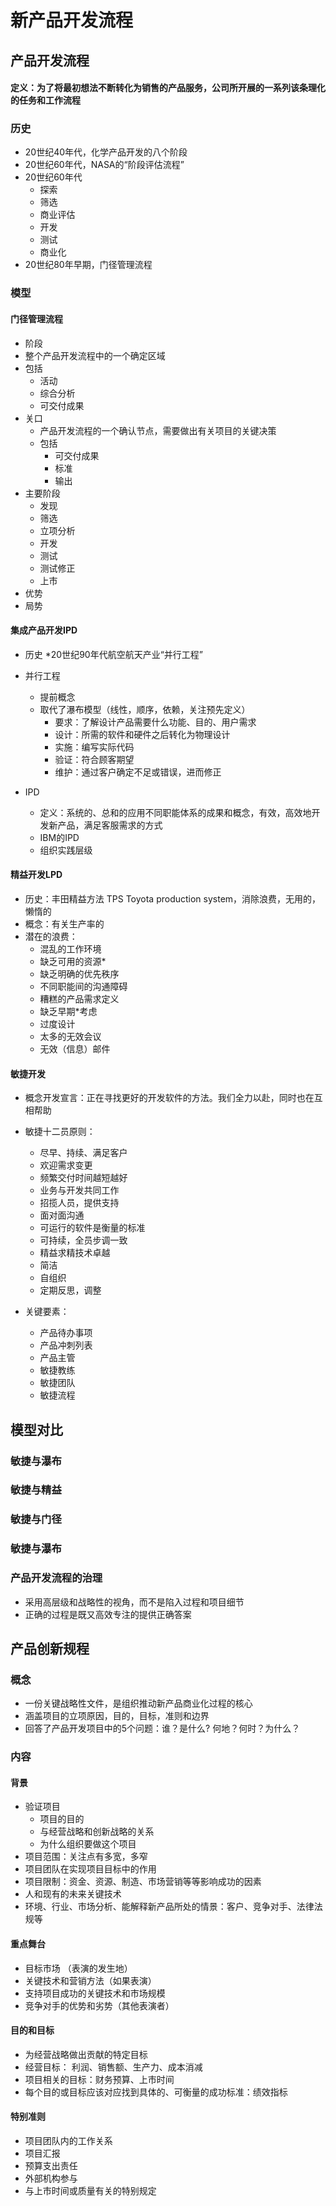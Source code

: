 # 新产品开发流程


## 产品开发流程
#### 定义：为了将最初想法不断转化为销售的产品服务，公司所开展的一系列该条理化的任务和工作流程

### 历史
* 20世纪40年代，化学产品开发的八个阶段
* 20世纪60年代，NASA的“阶段评估流程”
* 20世纪60年代
    * 探索
    * 筛选
    * 商业评估
    * 开发
    * 测试
    * 商业化
* 20世纪80年早期，门径管理流程

### 模型

#### 门径管理流程
* 阶段
 * 整个产品开发流程中的一个确定区域
 * 包括
    * 活动
    * 综合分析
    * 可交付成果
* 关口
    * 产品开发流程的一个确认节点，需要做出有关项目的关键决策
    * 包括
        * 可交付成果
        * 标准
        * 输出
* 主要阶段
    * 发现
    * 筛选
    * 立项分析
    * 开发
    * 测试
    * 测试修正
    * 上市
* 优势
* 局势

#### 集成产品开发IPD
* 历史
    *20世纪90年代航空航天产业“并行工程”

* 并行工程
    * 提前概念
    * 取代了瀑布模型（线性，顺序，依赖，关注预先定义）
        * 要求：了解设计产品需要什么功能、目的、用户需求
        * 设计：所需的软件和硬件之后转化为物理设计
        * 实施：编写实际代码
        * 验证：符合顾客期望
        * 维护：通过客户确定不足或错误，进而修正
    
* IPD
    * 定义：系统的、总和的应用不同职能体系的成果和概念，有效，高效地开发新产品，满足客服需求的方式
    * IBM的IPD
    * 组织实践层级

#### 精益开发LPD
* 历史：丰田精益方法 TPS Toyota production system，消除浪费，无用的，懒惰的
* 概念：有关生产率的
* 潜在的浪费：
    * 混乱的工作环境
    * 缺乏可用的资源*
    * 缺乏明确的优先秩序
    * 不同职能间的沟通障碍
    * 糟糕的产品需求定义
    * 缺乏早期*考虑
    * 过度设计
    * 太多的无效会议
    * 无效（信息）邮件

#### 敏捷开发
* 概念开发宣言：正在寻找更好的开发软件的方法。我们全力以赴，同时也在互相帮助

* 敏捷十二员原则：
    * 尽早、持续、满足客户
    * 欢迎需求变更
    * 频繁交付时间越短越好
    * 业务与开发共同工作
    * 招揽人员，提供支持
    * 面对面沟通
    * 可运行的软件是衡量的标准
    * 可持续，全员步调一致
    * 精益求精技术卓越
    * 简洁
    * 自组织
    * 定期反思，调整
* 关键要素：
    * 产品待办事项
    * 产品冲刺列表
    * 产品主管
    * 敏捷教练
    * 敏捷团队
    * 敏捷流程


## 模型对比
### 敏捷与瀑布
### 敏捷与精益
### 敏捷与门径
### 敏捷与瀑布


### 产品开发流程的治理
* 采用高层级和战略性的视角，而不是陷入过程和项目细节
* 正确的过程是既又高效专注的提供正确答案


## 产品创新规程

### 概念
* 一份关键战略性文件，是组织推动新产品商业化过程的核心
* 涵盖项目的立项原因，目的，目标，准则和边界
* 回答了产品开发项目中的5个问题：谁？是什么? 何地？何时？为什么？

### 内容

#### 背景
* 验证项目
    * 项目的目的
    * 与经营战略和创新战略的关系
    * 为什么组织要做这个项目
* 项目范围：关注点有多宽，多窄
* 项目团队在实现项目目标中的作用
* 项目限制：资金、资源、制造、市场营销等等影响成功的因素
* 人和现有的未来关键技术
* 环境、行业、市场分析、能解释新产品所处的情景：客户、竞争对手、法律法规等

#### 重点舞台
* 目标市场 （表演的发生地）
* 关键技术和营销方法（如果表演）
* 支持项目成功的关键技术和市场规模
* 竞争对手的优势和劣势（其他表演者）

#### 目的和目标
* 为经营战略做出贡献的特定目标
* 经营目标： 利润、销售额、生产力、成本消减
* 项目相关的目标：财务预算、上市时间
* 每个目的或目标应该对应找到具体的、可衡量的成功标准：绩效指标

#### 特别准则

* 项目团队内的工作关系
* 项目汇报
* 预算支出责任
* 外部机构参与
* 与上市时间或质量有关的特别规定

